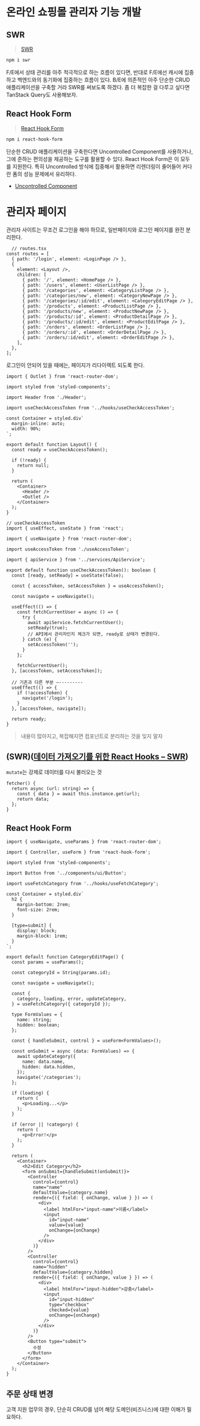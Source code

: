 # 온라인 쇼핑몰 관리자 기능 개발

## SWR

> [SWR](https://swr.vercel.app/ko)

```bash
npm i swr
```

F/E에서 상태 관리를 아주 적극적으로 하는 흐름이 있다면, 반대로 F/E에선 캐시에 집중하고 백엔드와의 동기화에 집중하는 흐름이 있다.
B/E에 의존적인 아주 단순한 CRUD 애플리케이션을 구축할 거라 SWR를 써보도록 하겠다. 좀 더 복잡한 걸 다루고 싶다면 TanStack Query도 사용해보자.

## React Hook Form

> [React Hook Form](https://react-hook-form.com/)

```bash
npm i react-hook-form
```

단순한 CRUD 애플리케이션을 구축한다면 Uncontrolled Component를 사용하거나, 그에 준하는 편의성을 제공하는 도구를 활용할 수 있다. React Hook Form은 이 모두를 지원한다. 특히 Uncontrolled 방식에 집중해서 활용하면 리렌더링이 줄어들어 커다란 폼의 성능 문제에서 유리하다.

- [Uncontrolled Component](https://ko.legacy.reactjs.org/docs/uncontrolled-components.html)

# 관리자 페이지

관리자 사이트는 무조건 로그인을 해야 하므로, 일반페이지와 로그인 페이지를 완전 분리한다.

```tsx
  // routes.tsx
const routes = [
  { path: '/login', element: <LoginPage /> },
  {
    element: <Layout />,
    children: [
      { path: '/', element: <HomePage /> },
      { path: '/users', element: <UserListPage /> },
      { path: '/categories', element: <CategoryListPage /> },
      { path: '/categories/new', element: <CategoryNewPage /> },
      { path: '/categories/:id/edit', element: <CategoryEditPage /> },
      { path: '/products', element: <ProductListPage /> },
      { path: '/products/new', element: <ProductNewPage /> },
      { path: '/products/:id', element: <ProductDetailPage /> },
      { path: '/products/:id/edit', element: <ProductEditPage /> },
      { path: '/orders', element: <OrderListPage /> },
      { path: '/orders/:id', element: <OrderDetailPage /> },
      { path: '/orders/:id/edit', element: <OrderEditPage /> },
    ],
  },
];
```

로그인이 안되어 있을 때에는, 페이지가 리다이렉트 되도록 한다.

```tsx
import { Outlet } from 'react-router-dom';

import styled from 'styled-components';

import Header from './Header';

import useCheckAccessToken from '../hooks/useCheckAccessToken';

const Container = styled.div`
  margin-inline: auto;
  width: 90%;
`;

export default function Layout() {
  const ready = useCheckAccessToken();

  if (!ready) {
    return null;
  }

  return (
    <Container>
      <Header />
      <Outlet />
    </Container>
  );
}
```

```tsx
// useCheckAccessToken
import { useEffect, useState } from 'react';

import { useNavigate } from 'react-router-dom';

import useAccessToken from './useAccessToken';

import { apiService } from '../services/ApiService';

export default function useCheckAccessToken(): boolean {
  const [ready, setReady] = useState(false);

  const { accessToken, setAccessToken } = useAccessToken();

  const navigate = useNavigate();

  useEffect(() => {
    const fetchCurrentUser = async () => {
      try {
        await apiService.fetchCurrentUser();
        setReady(true);  
        // API에서 관리자인지 체크가 되면, ready로 상태가 변경된다.
      } catch (e) {
        setAccessToken('');
      }
    };

    fetchCurrentUser();
  }, [accessToken, setAccessToken]);

  // 기존과 다른 부분 —---------
  useEffect(() => {
    if (!accessToken) {
      navigate('/login');
    }
  }, [accessToken, navigate]);

  return ready;
}
```

> 내용이 많아지고, 복잡해지면 컴포넌트로 분리하는 것을 잊지 말자

## (SWR)([데이터 가져오기를 위한 React Hooks – SWR](https://swr.vercel.app/ko))

`mutate`는 강제로 데이터를 다시 불러오는 것

```tsx
fetcher() {
  return async (url: string) => {
    const { data } = await this.instance.get(url);
    return data;
  };
}
```

## React Hook Form

```tsx
import { useNavigate, useParams } from 'react-router-dom';

import { Controller, useForm } from 'react-hook-form';

import styled from 'styled-components';

import Button from '../components/ui/Button';

import useFetchCategory from '../hooks/useFetchCategory';

const Container = styled.div`
  h2 {
    margin-bottom: 2rem;
    font-size: 2rem;
  }

  [type=submit] {
    display: block;
    margin-block: 1rem;
  }
`;

export default function CategoryEditPage() {
  const params = useParams();

  const categoryId = String(params.id);

  const navigate = useNavigate();

  const {
    category, loading, error, updateCategory,
  } = useFetchCategory({ categoryId });

  type FormValues = {
    name: string;
    hidden: boolean;
  };

  const { handleSubmit, control } = useForm<FormValues>();

  const onSubmit = async (data: FormValues) => {
    await updateCategory({
      name: data.name,
      hidden: data.hidden,
    });
    navigate('/categories');
  };

  if (loading) {
    return (
      <p>Loading...</p>
    );
  }

  if (error || !category) {
    return (
      <p>Error!</p>
    );
  }

  return (
    <Container>
      <h2>Edit Category</h2>
      <form onSubmit={handleSubmit(onSubmit)}>
        <Controller
          control={control}
          name="name"
          defaultValue={category.name}
          render={({ field: { onChange, value } }) => (
            <div>
              <label htmlFor="input-name">이름</label>
              <input
                id="input-name"
                value={value}
                onChange={onChange}
              />
            </div>
          )}
        />
        <Controller
          control={control}
          name="hidden"
          defaultValue={category.hidden}
          render={({ field: { onChange, value } }) => (
            <div>
              <label htmlFor="input-hidden">감춤</label>
              <input
                id="input-hidden"
                type="checkbox"
                checked={value}
                onChange={onChange}
              />
            </div>
          )}
        />
        <Button type="submit">
          수정
        </Button>
      </form>
    </Container>
  );
}
```

## 주문 상태 변경

고객 지원 업무의 경우, 단순히 CRUD를 넘어 해당 도메인(비즈니스)에 대한 이해가 필요하다.
